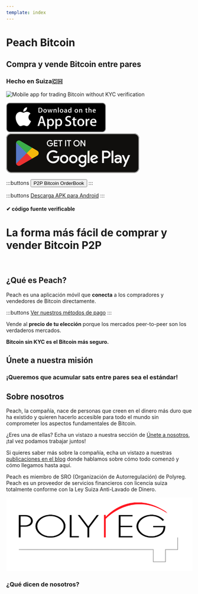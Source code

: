 ```yaml
---
template: index
---
```


<!--[teaser]-->

# Peach Bitcoin

## Compra y vende Bitcoin <span>entre pares</span>

### Hecho en Suiza🇨🇭

<div class="inner-wrap">

![Mobile app for trading Bitcoin without KYC verification](/img/phones.png)

<div>
  <div class="md:flex items-end">
    <a href="https://testflight.apple.com/join/wfSPFEWG"><img class="h-180px md:h-90px" src="/img/home/download-on-the-app-store.svg" alt="Download Bitcoin app on the App Store without KYC verification"></a>
    <a class="md:ml-4" href="https://play.google.com/store/apps/details?id=com.peachbitcoin.peach.mainnet"><img class="h-180px md:h-90px" src="/img/home/get-it-on-google-play.svg" alt="Get Bitcoin app on Google Play store without ID verification"></a>
  </div>

:::buttons
<button class="btn" id="customBtn" onclick="window.location.href='/kycfree-orderbook'">P2P Bitcoin OrderBook</button>
:::

:::buttons
[Descarga APK para Android](/es/apk/)
:::

</div>

</div>

#### ✔ código fuente verificable

<!--[top]-->

# La forma más fácil de comprar y vender Bitcoin P2P

<br>

## ¿Qué es Peach?

Peach es una aplicación móvil que **conecta** a los compradores y vendedores de Bitcoin directamente.

:::buttons
[Ver nuestros métodos de pago](/how-it-works/#available-payment-methods)
:::

Vende al **precio de tu elección** porque los mercados peer-to-peer son los verdaderos mercados.

**Bitcoin sin KYC es el Bitcoin más seguro.**

<!--[mission]-->

## Únete a nuestra misión

### ¡Queremos que acumular sats entre pares sea el estándar!

<!--[about]-->

## Sobre nosotros

Peach, la compañía, nace de personas que creen en el dinero más duro que ha existido y quieren hacerlo accesible para todo el mundo sin comprometer los aspectos fundamentales de Bitcoin.

¿Eres una de ellas? Echa un vistazo a nuestra sección de [Únete a nosotros](/es/join-us/), ¡tal vez podamos trabajar juntos!

Si quieres saber más sobre la compañía, echa un vistazo a nuestras [publicaciones en el blog](/es/blog/) donde hablamos sobre cómo todo comenzó y cómo llegamos hasta aquí.

Peach es miembro de SRO (Organización de Autorregulación) de Polyreg. Peach es un proveedor de servicios financieros con licencia suiza totalmente conforme con la Ley Suiza Anti-Lavado de Dinero.

<div class="flex justify-center"><div class="w-1/2">

![Swiss regulated Bitcoin exchange certified by Polyreg](/img/home/polyreg.png)

</div></div>

### ¿Qué dicen de nosotros?

<br>
<div id="ap-widget-container" class="ap-widget-container" prod_code="peach" show ="top" bg_color="#FFFFFF" review_bg_color = "#FFFFFF" text_color = "#000000"></div>
